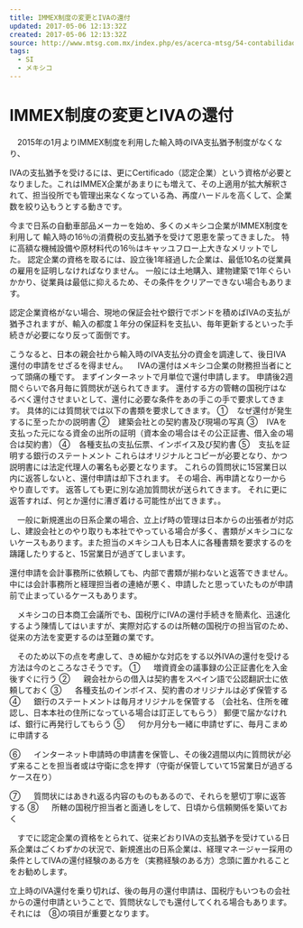 ```yaml
---
title: IMMEX制度の変更とIVAの還付
updated: 2017-05-06 12:13:32Z
created: 2017-05-06 12:13:32Z
source: http://www.mtsg.com.mx/index.php/es/acerca-mtsg/54-contabilidad/296-immex-iva
tags:
  - SI
  - メキシコ
---
```


# IMMEX制度の変更とIVAの還付

　2015年の1月よりIMMEX制度を利用した輸入時のIVA支払猶予制度がなくなり、

IVAの支払猶予を受けるには、更にCertificado（認定企業）という資格が必要となりました。これはIMMEX企業があまりにも増えて、その上適用が拡大解釈されて、担当役所でも管理出来なくなっている為、再度ハードルを高くして、企業数を絞り込もうとする動きです。

今まで日系の自動車部品メーカーを始め、多くのメキシコ企業がIMMEX制度を利用して
輸入時の16％の消費税の支払猶予を受けて恩恵を蒙ってきました。
特に高額な機械設備や原材料代の16％はキャッユフロー上大きなメリットでした。
認定企業の資格を取るには、設立後1年経過した企業は、最低10名の従業員の雇用を証明しなければなりません。
一般には土地購入、建物建築で1年ぐらいかかり、従業員は最低に抑えるため、その条件をクリアーできない場合もあります。

認定企業資格がない場合、現地の保証会社や銀行でボンドを積めばIVAの支払が猶予されますが、輸入の都度１年分の保証料を支払い、毎年更新するといった手続きが必要になり反って面倒です。

こうなると、日本の親会社から輸入時のIVA支払分の資金を調達して、後日IVA還付の申請をせざるを得ません。
　IVAの還付はメキシコ企業の財務担当者にとって頭痛の種です。
まずインターネットで月単位で還付申請します。
申請後2週間ぐらいで各月毎に質問状が送られてきます。
還付する方の管轄の国税庁はなるべく還付させまいとして、還付に必要な条件をあの手この手で要求してきます。
具体的には質問状では以下の書類を要求してきます。
①    なぜ還付が発生するに至ったかの説明書
②    建築会社との契約書及び現場の写真
③    IVAを支払った元になる資金の出所の証明（資本金の場合はその公正証書、借入金の場合は契約書）
④    各種支払の支払伝票、インボイス及び契約書
⑤    支払を証明する銀行のステートメント
これらはオリジナルとコピーが必要となり、かつ説明書には法定代理人の署名も必要となります。
これらの質問状に15営業日以内に返答しないと、還付申請は却下されます。
その場合、再申請となり一からやり直しです。
返答しても更に別な追加質問状が送られてきます。
それに更に返答すれば、何とか還付に漕ぎ着ける可能性が出てきます。。

　一般に新規進出の日系企業の場合、立上げ時の管理は日本からの出張者が対応し、建設会社とのやり取りも本社でやっている場合が多く、書類がメキシコにないケースもあります。また担当のメキシコ人も日本人に各種書類を要求するのを躊躇したりすると、15営業日が過ぎてしまいます。

還付申請を会計事務所に依頼しても、内部で書類が揃わないと返答できません。
中には会計事務所と経理担当者の連絡が悪く、申請したと思っていたものが申請前で止まっているケースもあります。

　メキシコの日本商工会議所でも、国税庁にIVAの還付手続きを簡素化、迅速化するよう陳情してはいますが、実際対応するのは所轄の国税庁の担当官のため、従来の方法を変更するのは至難の業です。

　そのため以下の点を考慮して、きめ細かな対応をする以外IVAの還付を受ける方法は今のところなさそうです。
①      増資資金の議事録の公正証書化を入金後すぐに行う
②      親会社からの借入は契約書をスペイン語で公認翻訳士に依頼しておく
③      各種支払のインボイス、契約書のオリジナルは必ず保管する
④      銀行のステートメントは毎月オリジナルを保管する
（会社名、住所を確認し、日本本社の住所になっている場合は訂正してもらう）
郵便で届かなければ、銀行に再発行してもらう
⑤      何か月分も一緒に申請せずに、毎月こまめに申請する

⑥      インターネット申請時の申請書を保管し、その後2週間以内に質問状が必ず来ることを担当者或は守衛に念を押す（守衛が保管していて15営業日が過ぎるケース在り）

⑦      質問状にはあきれ返る内容のものもあるので、それらを懇切丁寧に返答する
⑧      所轄の国税庁担当者と面通しをして、日頃から信頼関係を築いておく

　すでに認定企業の資格をとられて、従来どおりIVAの支払猶予を受けている日系企業はごくわずかの状況で、新規進出の日系企業は、経理マネージャー採用の条件としてIVAの還付経験のある方を（実務経験のある方）念頭に置かれることをお勧めします。

立上時のIVA還付を乗り切れば、後の毎月の還付申請は、国税庁もいつもの会社からの還付申請ということで、質問状なしでも還付してくれる場合もあります。
それには　⑧の項目が重要となります。
